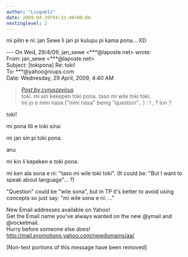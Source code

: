 ```yaml
---
author: "Liogab11"
date: 2009-04-29T04:33:40+00:00
nestinglevel: 2
---
```

mi pilin e ni: jan Sewe li jan pi kulupu pi kama pona... XD  
  
\--- On Wed, 29/4/09, jan\_sewe <\*\*\*@laposte.net> wrote:  
From: jan\_sewe <\*\*\*@laposte.net>  
Subject: \[tokipona\] Re: toki!  
To: \*\*\*@yahoogroups.com  
Date: Wednesday, 29 April, 2009, 4:40 AM  

> [_Post by cyruszevirus_](/5kfWA4bA/toki#post1)  
> toki. mi sin kekepen toki pona. taso mi wile toki toki.  
> mi jo e nimi nasa ("nimi nasa" being "question".. ) : ! , ? lon ?  
> 

toki!  
  
  
  
mi pona lili e toki sina:  
  
  
  
mi jan sin pi toki pona.  
  
anu  
  
mi kin li kepeken e toki pona.  
  
  
  
mi ken ala sona e ni: "taso mi wile toki toki". (It could be: "But I want to speak about language"... ?)  
  
  
  
"Question" could be "wile sona", but in TP it's better to avoid using concepts so just say: "mi wile sona e ni: ..."  
  
  
  
  
  
  
  
  
  
  
  
  
  
  
  
  
  
  
  
  
  
  
  
  
  
  
  
  
  
New Email addresses available on Yahoo!  
Get the Email name you&#39;ve always wanted on the new @ymail and @rocketmail.  
Hurry before someone else does!  
http://mail.promotions.yahoo.com/newdomains/aa/  
  
\[Non-text portions of this message have been removed\]